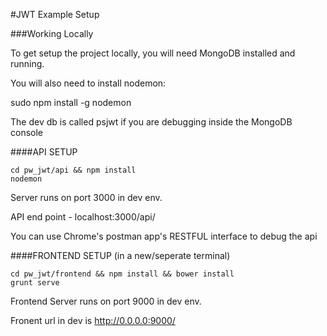 #JWT Example Setup

###Working Locally 

To get setup the project locally, you will need MongoDB installed and running.

You will also need to install nodemon: 

sudo npm install -g nodemon

The dev db is called psjwt if you are debugging inside the MongoDB console 


####API SETUP

	cd pw_jwt/api && npm install
	nodemon
	
Server runs on port 3000 in dev env.

API end point - localhost:3000/api/

You can use Chrome's postman app's RESTFUL interface to debug the api


####FRONTEND SETUP
(in a new/seperate terminal)

	cd pw_jwt/frontend && npm install && bower install
	grunt serve

Frontend Server runs on port 9000 in dev env.

Fronent url in dev is http://0.0.0.0:9000/
